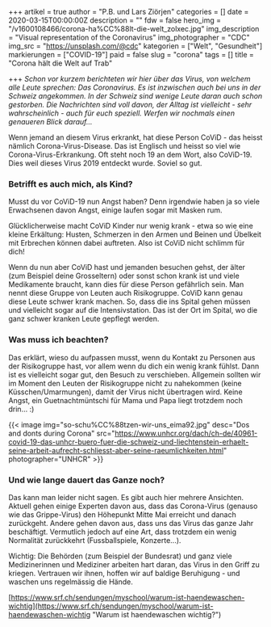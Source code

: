 +++
artikel = true
author = "P.B. und Lars Ziörjen"
categories = []
date = 2020-03-15T00:00:00Z
description = ""
fdw = false
hero_img = "/v1600108466/corona-ha%CC%88lt-die-welt_zolxec.jpg"
img_description = "Visual representation of the Coronavirus"
img_photographer = "CDC"
img_src = "https://unsplash.com/@cdc"
kategorien = ["Welt", "Gesundheit"]
markierungen = ["COVID-19"]
paid = false
slug = "corona"
tags = []
title = "Corona hält die Welt auf Trab"

+++
_Schon vor kurzem berichteten wir hier über das Virus, von welchem alle Leute sprechen: Das Coronavirus. Es ist inzwischen auch bei uns in der Schweiz angekommen. In der Schweiz sind wenige Leute daran auch schon gestorben. Die Nachrichten sind voll davon, der Alltag ist vielleicht - sehr wahrscheinlich - auch für euch speziell. Werfen wir nochmals einen genaueren Blick darauf..._

Wenn jemand an diesem Virus erkrankt, hat diese Person CoViD - das heisst nämlich Corona-Virus-Disease. Das ist Englisch und heisst so viel wie Corona-Virus-Erkrankung. Oft steht noch 19 an dem Wort, also CoViD-19. Dies weil dieses Virus 2019 entdeckt wurde. Soviel so gut.

### Betrifft es auch mich, als Kind?

​Musst du vor CoViD-19 nun Angst haben? Denn irgendwie haben ja so viele Erwachsenen davon Angst, einige laufen sogar mit Masken rum.

Glücklicherweise macht CoViD Kinder nur wenig krank - etwa so wie eine kleine Erkältung: Husten, Schmerzen in den Armen und Beinen und Übelkeit mit Erbrechen können dabei auftreten. Also ist CoViD nicht schlimm für dich!

Wenn du nun aber CoViD hast und jemanden besuchen gehst, der älter (zum Beispiel deine Grosseltern) oder sonst schon krank ist und viele Medikamente braucht, kann dies für diese Person gefährlich sein. Man nennt diese Gruppe von Leuten auch Risikogruppe. CoViD kann genau diese Leute schwer krank machen. So, dass die ins Spital gehen müssen und vielleicht sogar auf die Intensivstation. Das ist der Ort im Spital, wo die ganz schwer kranken Leute gepflegt werden.

### Was muss ich beachten?

Das erklärt, wieso du aufpassen musst, wenn du Kontakt zu Personen aus der Risikogruppe hast, vor allem wenn du dich ein wenig krank fühlst. Dann ist es vielleicht sogar gut, den Besuch zu verschieben. Allgemein sollten wir im Moment den Leuten der Risikogruppe nicht zu nahekommen (keine Küsschen/Umarmungen), damit der Virus nicht übertragen wird. Keine Angst, ein Guetnachtmüntschi für Mama und Papa liegt trotzdem noch drin... :)

{{< image img="so-schu%CC%88tzen-wir-uns_eima92.jpg" desc="Dos and donts during Corona" src="https://www.unhcr.org/dach/ch-de/40961-covid-19-das-unhcr-buero-fuer-die-schweiz-und-liechtenstein-erhaelt-seine-arbeit-aufrecht-schliesst-aber-seine-raeumlichkeiten.html" photographer="UNHCR" >}}

### Und wie lange dauert das Ganze noch?

Das kann man leider nicht sagen. Es gibt auch hier mehrere Ansichten. Aktuell gehen einige Experten davon aus, dass das Corona-Virus (genauso wie das Grippe-Virus) den Höhepunkt Mitte Mai erreicht und danach zurückgeht. Andere gehen davon aus, dass uns das Virus das ganze Jahr beschäftigt. Vermutlich jedoch auf eine Art, dass trotzdem ein wenig Normalität zurückkehrt (Fussballspiele, Konzerte...).

Wichtig: Die Behörden (zum Beispiel der Bundesrat) und ganz viele Medizinerinnen und Mediziner arbeiten hart daran, das Virus in den Griff zu kriegen. Vertrauen wir ihnen, hoffen wir auf baldige Beruhigung - und waschen uns regelmässig die Hände.

[https://www.srf.ch/sendungen/myschool/warum-ist-haendewaschen-wichtig](https://www.srf.ch/sendungen/myschool/warum-ist-haendewaschen-wichtig "Warum ist haendewaschen wichtig?")
